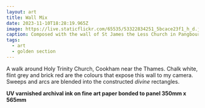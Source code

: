 ```yaml
---
layout: art
title: Wall Mix
date: 2023-11-10T18:28:19.965Z
image: https://live.staticflickr.com/65535/53322834251_5bcace23f1_h_d.jpg
caption: Composed with the wall of St James the Less Church in Pangbourne
tags:
  - art
  - golden section
---
```

A walk around Holy Trinity Church, Cookham near the Thames. Chalk white, flint grey and brick red are the colours that expose this wall to my camera. Sweeps and arcs are blended into the constructed *divine* rectangles.

**UV varnished archival ink on fine art paper bonded to panel 350mm x 565mm**
